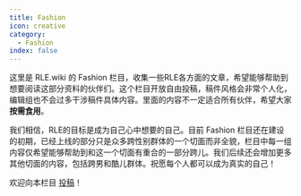 ```yaml
---
title: Fashion
icon: creative
category:
  - Fashion
index: false
---
```


这里是 RLE.wiki 的 Fashion 栏目，收集一些RLE各方面的文章，希望能够帮助到想要阅读这部分资料的伙伴们。这个栏目开放自由投稿，稿件风格会非常个人化，编辑组也不会过多干涉稿件具体内容。里面的内容不一定适合所有伙伴，希望大家**按需食用**。

我们相信，RLE的目标是成为自己心中想要的自己。目前 Fashion 栏目还在建设的初期，已经上线的部分只是众多跨性别群体的一个切面而非全貌，栏目中每一组内容仅希望能够帮助到和这一个切面有重合的一部分跨儿。我们后续还会增加更多其他切面的内容，包括跨男和酷儿群体。祝愿每个人都可以成为真实的自己！

欢迎向本栏目 [投稿](../contributor-guide/other)！
